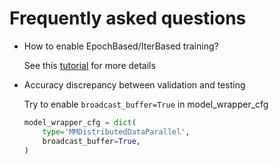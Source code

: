 # Frequently asked questions

- How to enable EpochBased/IterBased training?

  See this [tutorial](../common_usage/epoch_to_iter.md) for more details

- Accuracy discrepancy between validation and testing

  Try to enable `broadcast_buffer=True` in model_wrapper_cfg

  ```python
  model_wrapper_cfg = dict(
      type='MMDistributedDataParallel',
      broadcast_buffer=True,
  )
  ```
